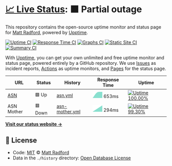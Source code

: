 # [📈 Live Status](https://mattradford.github.io/upptime): <!--live status--> **🟧 Partial outage**

This repository contains the open-source uptime monitor and status page for [Matt Radford](https://mattrad.uk), powered by [Upptime](https://github.com/upptime/upptime).

[![Uptime CI](https://github.com/koj-co/upptime/workflows/Uptime%20CI/badge.svg)](https://github.com/koj-co/upptime/actions?query=workflow%3A%22Uptime+CI%22)
[![Response Time CI](https://github.com/koj-co/upptime/workflows/Response%20Time%20CI/badge.svg)](https://github.com/koj-co/upptime/actions?query=workflow%3A%22Response+Time+CI%22)
[![Graphs CI](https://github.com/koj-co/upptime/workflows/Graphs%20CI/badge.svg)](https://github.com/koj-co/upptime/actions?query=workflow%3A%22Graphs+CI%22)
[![Static Site CI](https://github.com/koj-co/upptime/workflows/Static%20Site%20CI/badge.svg)](https://github.com/koj-co/upptime/actions?query=workflow%3A%22Static+Site+CI%22)
[![Summary CI](https://github.com/koj-co/upptime/workflows/Summary%20CI/badge.svg)](https://github.com/koj-co/upptime/actions?query=workflow%3A%22Summary+CI%22)

With [Upptime](https://upptime.js.org), you can get your own unlimited and free uptime monitor and status page, powered entirely by a GitHub repository. We use [Issues](https://github.com/mattradford/upptime/issues) as incident reports, [Actions](https://github.com/mattradford/upptime/actions) as uptime monitors, and [Pages](https://mattradford.github.io/upptime) for the status page.

<!--start: status pages-->
<!-- This summary is generated by Upptime (https://github.com/upptime/upptime) -->
<!-- Do not edit this manually, your changes will be overwritten -->

| URL                           | Status  | History                                                                                        | Response Time                                                                   | Uptime                                                                                                                                                                                                                      |
| ----------------------------- | ------- | ---------------------------------------------------------------------------------------------- | ------------------------------------------------------------------------------- | --------------------------------------------------------------------------------------------------------------------------------------------------------------------------------------------------------------------------- |
| [ASN](https://www.asn.org.uk) | 🟩 Up   | [asn.yml](https://github.com/mattradford/upptime/commits/master/history/asn.yml)               | <img alt="Response time graph" src="./graphs/asn.png" height="20"> 653ms        | [![Uptime 100.00%](https://img.shields.io/endpoint?url=https%3A%2F%2Fraw.githubusercontent.com%2Fmattradford%2Fupptime%2Fmaster%2Fapi%2Fasn%2Fuptime.json)](https://mattradford.github.io/upptime/history/asn)              |
| ASN Mother                    | 🟥 Down | [asn-mother.yml](https://github.com/mattradford/upptime/commits/master/history/asn-mother.yml) | <img alt="Response time graph" src="./graphs/asn-mother.png" height="20"> 294ms | [![Uptime 99.30%](https://img.shields.io/endpoint?url=https%3A%2F%2Fraw.githubusercontent.com%2Fmattradford%2Fupptime%2Fmaster%2Fapi%2Fasn-mother%2Fuptime.json)](https://mattradford.github.io/upptime/history/asn-mother) |

<!--end: status pages-->

[**Visit our status website →**](https://mattradford.github.io/upptime)

## 📄 License

- Code: [MIT](./LICENSE) © [Matt Radford](https://mattrad.uk)
- Data in the `./history` directory: [Open Database License](https://opendatacommons.org/licenses/odbl/1-0/)
